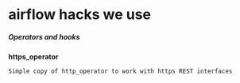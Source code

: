 # airflow hacks we use##### Operators and hooks**https_operator**```Simple copy of http_operator to work with https REST interfaces```